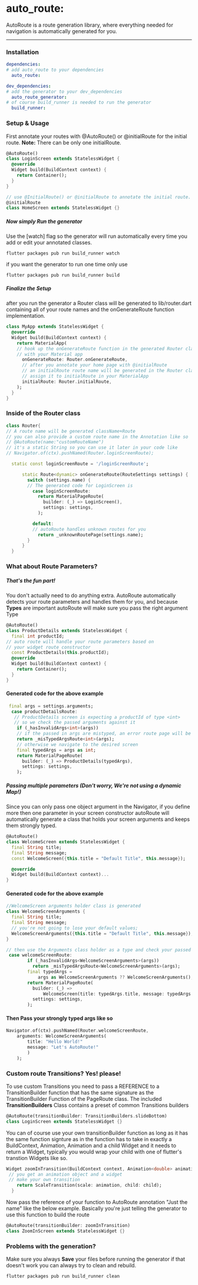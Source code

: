 # auto_route:
AutoRoute is a route generation library, where everything needed for navigation is automatically generated for you.

---

### Installation
```yaml
dependencies:
# add auto_route to your dependencies
  auto_route:

dev_dependencies:
# add the generator to your dev_dependencies
  auto_route_generator:
# of course build_runner is needed to run the generator
  build_runner:
```


### Setup & Usage
First annotate your routes with @AutoRoute() or @initialRoute for the initial route.
**Note:** There can be only one initialRoute.
```dart
@AutoRoute()
class LoginScreen extends StatelessWidget {
  @override
  Widget build(BuildContext context) {
    return Container();
  }
}

// use @InitialRoute() or @initialRoute to annotate the initial route.
@initialRoute
class HomeScreen extends StatelessWidget {}
```

#####  Now simply Run the generator
Use the [watch] flag so the generator will run automatically every time you add or edit your annotated classes.
```terminal
flutter packages pub run build_runner watch
```

if you want the generator to run one time only use
```terminal
flutter packages pub run build_runner build
```
#####  Finalize the Setup
after you run the generator a Router class will be generated to lib/router.dart containing all of your route names and the onGenerateRoute function implementation.

```dart
class MyApp extends StatelessWidget {
  @override
  Widget build(BuildContext context) {
    return MaterialApp(
    // hook up the onGenerateRoute function in the generated Router class
    // with your Material app
      onGenerateRoute: Router.onGenerateRoute,
      // after you annotate your home page with @initialRoute
      // an initialRoute route name will be generated in the Router class
      // assign it to initialRoute in your MaterialApp
      initialRoute: Router.initialRoute,
    );
  }
}
```

### Inside of the Router class
```dart
class Router{
// A route name will be generated className+Route
// you can also provide a custom route name in the Annotation like so
// @AutoRoute(name:"customRouteName")
// it's a static String so you can use it later in your code like
// Navigator.of(ctx).pushNamed(Router.loginScreenRoute);

  static const loginScreenRoute = '/loginScreenRoute';

      static Route<dynamic> onGenerateRoute(RouteSettings settings) {
        switch (settings.name) {
        // The generated code for LoginScreen is
          case loginScreenRoute:
            return MaterialPageRoute(
              builder: (_) => LoginScreen(),
              settings: settings,
            );

          default:
          // autoRoute handles unknown routes for you
            return _unknownRoutePage(settings.name);
        }
      }
  }
```

### What about Route Parameters?
##### That's the fun part!
You don't actually need to do anything extra. AutoRoute automatically detects your route parameters and handles them for you, and because **Types** are important autoRoute will make sure you pass the right argument Type

```dart
@AutoRoute()
class ProductDetails extends StatelessWidget {
  final int productId;
// auto route will handle your route parameters based on
// your widget route constructor
  const ProductDetails(this.productId);
  @override
  Widget build(BuildContext context) {
    return Container();
  }
}
```

#### Generated code for the above example
```dart
 final args = settings.arguments;
  case productDetailsRoute:
   // ProductDetails screen is expecting a productId of type <int>
   // so we check the passed arguments against it
    if (_hasInvalidArgs<int>(args))
    // if the passed in args are mistyped, an error route page will be displayed instead
    return _misTypedArgsRoute<int>(args);
    // otherwise we navigate to the desired screen
    final typedArgs = args as int;
    return MaterialPageRoute(
      builder: (_) => ProductDetails(typedArgs),
      settings: settings,
    );
```

##### Passing multiple parameters (Don't worry, We're not using a dynamic Map!)
Since you can only pass one object argument in the Navigator, if you define more then one parameter in your screen constructor autoRoute will automatically generate a class that holds your screen arguments and keeps them strongly typed.
```dart
@AutoRoute()
class WelcomeScreen extends StatelessWidget {
  final String title;
  final String message;
  const WelcomeScreen({this.title = "Default Title", this.message});

  @override
  Widget build(BuildContext context)...
}
```
#### Generated code for the above example

```dart
//WelcomeScreen arguments holder class is generated
class WelcomeScreenArguments {
  final String title;
  final String message;
  // you're not going to lose your default values;
  WelcomeScreenArguments({this.title = "Default Title", this.message});
}

// then use the Arguments class holder as a type and check your passed args against it
 case welcomeScreenRoute:
        if (_hasInvalidArgs<WelcomeScreenArguments>(args))
          return _misTypedArgsRoute<WelcomeScreenArguments>(args);
        final typedArgs =
            args as WelcomeScreenArguments ?? WelcomeScreenArguments();
        return MaterialPageRoute(
          builder: (_) =>
              WelcomeScreen(title: typedArgs.title, message: typedArgs.message),
          settings: settings,
        );
```
#### Then Pass your strongly typed args like so
```dart
Navigator.of(ctx).pushNamed(Router.welcomeScreenRoute,
    arguments: WelcomeScreenArguments(
        title: "Hello World!"
        message: "Let's AutoRoute!"
        )
    );
```

### Custom route Transitions? Yes! please!
To use custom Transitions you need to pass a REFERENCE to a  TransitionBuilder function that has the same signature as the TransitionBuilder Function of the PageRoute class.
The included **TransitionBuilders** Class contains a preset of common Transitions builders
```dart
@AutoRoute(transitionBuilder: TransitionBuilders.slideBottom)
class LoginScreen extends StatelessWidget {}
 ```

You can of course use your own transitionBuilder function as long as it has the same function signture as in the function has to take in exactly a BuildContext, Animation<Double>, Animation<Double> and a child Widget and it needs to return a Widget,  typically you would wrap your child with one of flutter's transtion Widgets like so.
```dart
Widget zoomInTransition(BuildContext context, Animation<double> animation, Animation<double> secondaryAnimation, Widget child) {
 // you get an animation object and a widget
 // make your own transition
    return ScaleTransition(scale: animation, child: child);
  }
````
Now pass the reference of your function to AutoRoute annotation "Just the name" like the below example.
Basically you're just telling the generator to use this function to build the route
```dart
@AutoRoute(transitionBuilder: zoomInTransition)
class ZoomInScreen extends StatelessWidget {}
```

###  Problems with the generation?
Make sure you always **Save** your files before running the generator
if that doesn't work you can always try to clean and rebuild.
```terminal
flutter packages pub run build_runner clean
```
